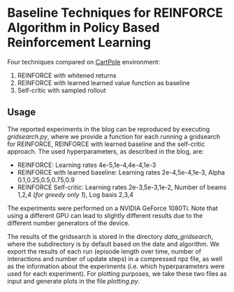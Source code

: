 # Baseline Techniques for REINFORCE Algorithm in Policy Based Reinforcement Learning

Four techniques compared on [CartPole](https://gym.openai.com/envs/CartPole-v0/) environment:
1. REINFORCE with whitened returns
2. REINFORCE with learned learned value function as baseline
3. Self-critic with sampled rollout

## Usage

The reported experiments in the blog can be reproduced by executing _gridsearch.py_, where we provide a function for each running a gridsearch for REINFORCE, REINFORCE with learned baseline and the self-critic approach. The used hyperparameters, as described in the blog, are:
* REINFORCE: Learning rates 4e-5,1e-4,4e-4,1e-3
* REINFORCE with learned baseline: Learning rates 2e-4,5e-4,1e-3, Alpha 0.1,0.25,0.5,0.75,0.9
* REINFORCE Self-critic: Learning rates 2e-3,5e-3,1e-2, Number of beams 1,2,4 (_for greedy only 1_), Log basis 2,3,4

The experiments were performed on a NVIDIA GeForce 1080Ti. Note that using a different GPU can lead to slightly different results due to the different number generators of the device.

The results of the gridsearch is stored in the directory _data_gridsearch_, where the subdirectory is by default based on the date and algorithm. We export the results of each run (episode length over time, number of interactions and number of update steps) in a compressed npz file, as well as the information about the experiments (i.e. which hyperparameters were used for each experiment). For plotting purposes, we take these two files as input and generate plots in the file _plotting.py_.
